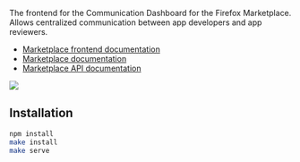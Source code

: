 The frontend for the Communication Dashboard for the Firefox
Marketplace. Allows centralized communication between app developers and app
reviewers.

- [Marketplace frontend documentation](https://marketplace-frontend.readthedocs.org)
- [Marketplace documentation](https://marketplace.readthedocs.org)
- [Marketplace API documentation](https://firefox-marketplace-api.readthedocs.org)

![](http://i.imgur.com/SQhGhUm.png)

## Installation

```bash
npm install
make install
make serve
```
